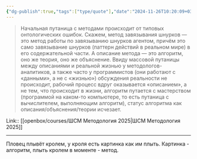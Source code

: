 ```yaml
---
{"dg-publish":true,"tags":["type/quote"],"date":"2024-11-26T10:20:09+03:00","title":"часто путаем описание метода и сам метод","modified_at":"2025-04-17T17:01:18+03:00","aliases":"часто путаем описание метода и сам метод","permalink":"/mine/quotes/202411261020/","dgPassFrontmatter":true}
---
```



> Начальная путаница с методами происходит от типовых онтологических ошибок. Скажем, метод завязывания шнурков — это метод работы по завязыванию шнурков агентом, причём это само завязывание шнурков (паттерн действий в реальном мире) в его содержательной части. А описание метода — это алгоритм, оно же теория, оно же объяснение. Ввиду массовой путаницы между описаниями и реальной жизнью у методологов-аналитиков, а также часто у программистов (они работают с «данными», а не с «жизнью») обсуждения реальности не происходит, рабочий процесс вдруг оказывается «описанием», а не тем, что происходит в жизни, алгоритм путается с мастерством (программой на каком-то компьютере, то есть путаница с вычислителем, выполняющим алгоритм), статус алгоритма как описания/объяснения/теории исчезает.

Link:: [[openbox/courses/ШСМ Методология 2025|ШСМ Методология 2025]]

---

Пловец плывёт кролем, у кроля есть картинка как им плыть. Картинка - алгоритм, плыть кролем в моменте - метод.
